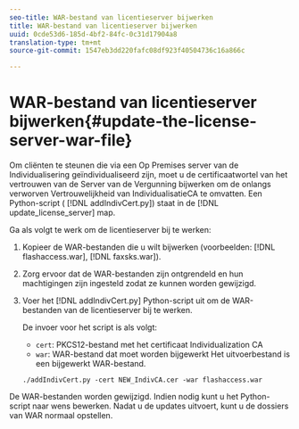 ```yaml
---
seo-title: WAR-bestand van licentieserver bijwerken
title: WAR-bestand van licentieserver bijwerken
uuid: 0cde53d6-185d-4bf2-84fc-0c31d17904a8
translation-type: tm+mt
source-git-commit: 1547eb3dd220fafc08df923f40504736c16a866c

---
```



# WAR-bestand van licentieserver bijwerken{#update-the-license-server-war-file}

Om cliënten te steunen die via een Op Premises server van de Individualisering geïndividualiseerd zijn, moet u de certificaatwortel van het vertrouwen van de Server van de Vergunning bijwerken om de onlangs verworven Vertrouwelijkheid van IndividualisatieCA te omvatten. Een Python-script ( [!DNL addIndivCert.py]) staat in de [!DNL update_license_server] map.

Ga als volgt te werk om de licentieserver bij te werken:

1. Kopieer de WAR-bestanden die u wilt bijwerken (voorbeelden: [!DNL flashaccess.war], [!DNL faxsks.war]).
1. Zorg ervoor dat de WAR-bestanden zijn ontgrendeld en hun machtigingen zijn ingesteld zodat ze kunnen worden gewijzigd.
1. Voer het [!DNL addIndivCert.py] Python-script uit om de WAR-bestanden van de licentieserver bij te werken.

   De invoer voor het script is als volgt:

   * `cert`: PKCS12-bestand met het certificaat Individualization CA
   * `war`: WAR-bestand dat moet worden bijgewerkt
   Het uitvoerbestand is een bijgewerkt WAR-bestand.

   ```
   ./addIndivCert.py -cert NEW_IndivCA.cer -war flashaccess.war
   ```

De WAR-bestanden worden gewijzigd. Indien nodig kunt u het Python-script naar wens bewerken. Nadat u de updates uitvoert, kunt u de dossiers van WAR normaal opstellen.
